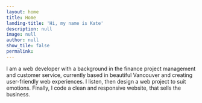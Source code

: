```yaml
---
layout: home
title: Home
landing-title: 'Hi, my name is Kate'
description: null
image: null
author: null
show_tile: false
permalink:
---
```


I am a web developer with a background in the finance project management and customer service, currently based in beautiful Vancouver and creating user-friendly web experiences. I listen, then design a web project to suit emotions. Finally, I code a clean and responsive website, that sells the business.
